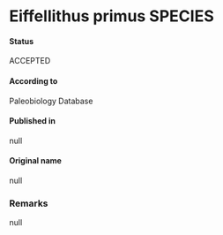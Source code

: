 Eiffellithus primus SPECIES
=======

#### Status
ACCEPTED

#### According to
Paleobiology Database

#### Published in
null

#### Original name
null

### Remarks
null